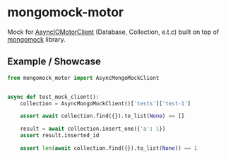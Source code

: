 # mongomock-motor

Mock for [AsyncIOMotorClient](https://motor.readthedocs.io/en/stable/api-asyncio/asyncio_motor_client.html) (Database, Collection, e.t.c) built on top of [mongomock](https://github.com/mongomock/mongomock) library.

## Example / Showcase

```py
from mongomock_motor import AsyncMongoMockClient


async def test_mock_client():
    collection = AsyncMongoMockClient()['tests']['test-1']

    assert await collection.find({}).to_list(None) == []

    result = await collection.insert_one({'a': 1})
    assert result.inserted_id

    assert len(await collection.find({}).to_list(None)) == 1
```
